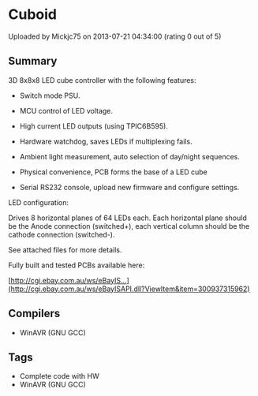 # Cuboid

Uploaded by Mickjc75 on 2013-07-21 04:34:00 (rating 0 out of 5)

## Summary

3D 8x8x8 LED cube controller with the following features:


 * Switch mode PSU.


 * MCU control of LED voltage.


 * High current LED outputs (using TPIC6B595).


 * Hardware watchdog, saves LEDs if multiplexing fails.


 * Ambient light measurement, auto selection of day/night sequences.


 * Physical convenience, PCB forms the base of a LED cube


 * Serial RS232 console, upload new firmware and configure settings.


LED configuration:  

 Drives 8 horizontal planes of 64 LEDs each. Each horizontal plane should be the Anode connection (switched+), each vertical column should be the cathode connection (switched-).


See attached files for more details.


Fully built and tested PCBs available here:  

[http://cgi.ebay.com.au/ws/eBayIS...](http://cgi.ebay.com.au/ws/eBayISAPI.dll?ViewItem&item=300937315962)

## Compilers

- WinAVR (GNU GCC)

## Tags

- Complete code with HW
- WinAVR (GNU GCC)
